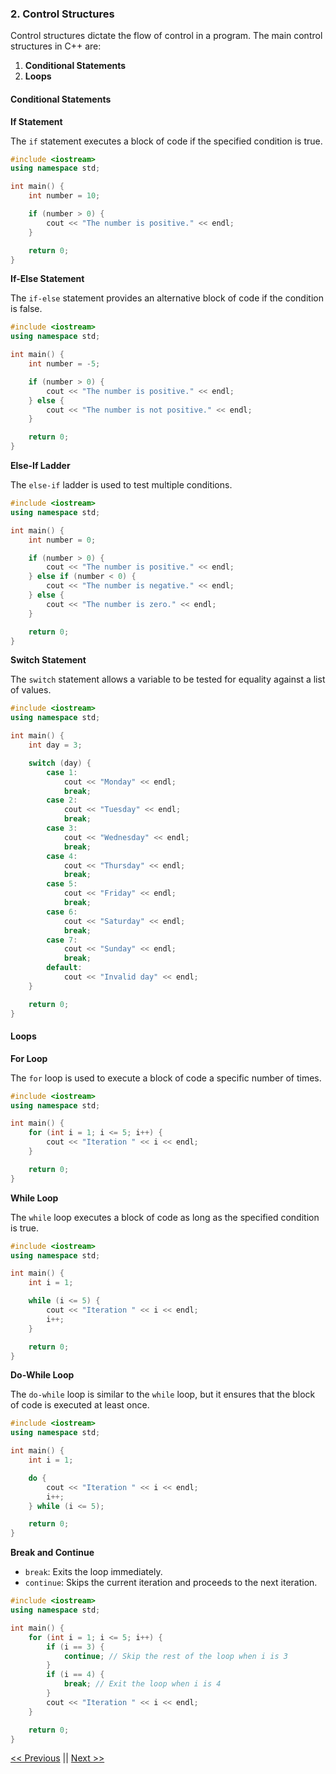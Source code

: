 ### 2. Control Structures

Control structures dictate the flow of control in a program. The main control structures in C++ are:

1. **Conditional Statements**
2. **Loops**

#### Conditional Statements

**If Statement**

The `if` statement executes a block of code if the specified condition is true.

```cpp
#include <iostream>
using namespace std;

int main() {
    int number = 10;

    if (number > 0) {
        cout << "The number is positive." << endl;
    }

    return 0;
}
```

**If-Else Statement**

The `if-else` statement provides an alternative block of code if the condition is false.

```cpp
#include <iostream>
using namespace std;

int main() {
    int number = -5;

    if (number > 0) {
        cout << "The number is positive." << endl;
    } else {
        cout << "The number is not positive." << endl;
    }

    return 0;
}
```

**Else-If Ladder**

The `else-if` ladder is used to test multiple conditions.

```cpp
#include <iostream>
using namespace std;

int main() {
    int number = 0;

    if (number > 0) {
        cout << "The number is positive." << endl;
    } else if (number < 0) {
        cout << "The number is negative." << endl;
    } else {
        cout << "The number is zero." << endl;
    }

    return 0;
}
```

**Switch Statement**

The `switch` statement allows a variable to be tested for equality against a list of values.

```cpp
#include <iostream>
using namespace std;

int main() {
    int day = 3;

    switch (day) {
        case 1:
            cout << "Monday" << endl;
            break;
        case 2:
            cout << "Tuesday" << endl;
            break;
        case 3:
            cout << "Wednesday" << endl;
            break;
        case 4:
            cout << "Thursday" << endl;
            break;
        case 5:
            cout << "Friday" << endl;
            break;
        case 6:
            cout << "Saturday" << endl;
            break;
        case 7:
            cout << "Sunday" << endl;
            break;
        default:
            cout << "Invalid day" << endl;
    }

    return 0;
}
```

#### Loops

**For Loop**

The `for` loop is used to execute a block of code a specific number of times.

```cpp
#include <iostream>
using namespace std;

int main() {
    for (int i = 1; i <= 5; i++) {
        cout << "Iteration " << i << endl;
    }

    return 0;
}
```

**While Loop**

The `while` loop executes a block of code as long as the specified condition is true.

```cpp
#include <iostream>
using namespace std;

int main() {
    int i = 1;

    while (i <= 5) {
        cout << "Iteration " << i << endl;
        i++;
    }

    return 0;
}
```

**Do-While Loop**

The `do-while` loop is similar to the `while` loop, but it ensures that the block of code is executed at least once.

```cpp
#include <iostream>
using namespace std;

int main() {
    int i = 1;

    do {
        cout << "Iteration " << i << endl;
        i++;
    } while (i <= 5);

    return 0;
}
```

**Break and Continue**

- `break`: Exits the loop immediately.
- `continue`: Skips the current iteration and proceeds to the next iteration.

```cpp
#include <iostream>
using namespace std;

int main() {
    for (int i = 1; i <= 5; i++) {
        if (i == 3) {
            continue; // Skip the rest of the loop when i is 3
        }
        if (i == 4) {
            break; // Exit the loop when i is 4
        }
        cout << "Iteration " << i << endl;
    }

    return 0;
}
```

[&lt;&lt; Previous](./2.README.md) || [Next &gt;&gt;](./3.README.md)
